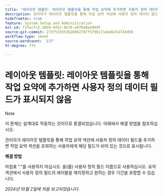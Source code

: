 ```yaml
---
title: '레이아웃 템플릿: 레이아웃 템플릿을 통해 작업 요약에 추가하면 사용자 정의 데이터 필드가 표시되지 않음'
description: 관리자가 레이아웃 템플릿을 통해 작업 요약 섹션에 사용자 정의 데이터 필드를 추가하면 작업 요약 섹션을 조회하는 사용자에게 해당 필드가 비어 있는 것으로 표시됩니다.
hidefromtoc: true
feature: System Setup and Administration
exl-id: f37ecfc5-30b9-4fe2-9e76-a97be0ae969f
source-git-commit: 273f533553626082787f579b171ab4b314743d58
workflow-type: tm+mt
source-wordcount: '137'
ht-degree: 77%

---
```


# 레이아웃 템플릿: 레이아웃 템플릿을 통해 작업 요약에 추가하면 사용자 정의 데이터 필드가 표시되지 않음

>[!NOTE]
>
>이 문제는 설계대로 작동하는 것이므로 종결되었습니다. 아래에서 해결 방법을 참조하십시오.

관리자가 레이아웃 템플릿을 통해 작업 요약 섹션에 사용자 정의 데이터 필드를 추가하면 작업 요약 섹션을 조회하는 사용자에게 해당 필드가 비어 있는 것으로 표시됩니다.

**해결 방법**

마침표 &quot;.&quot;를 사용하지 마십시오. 을(를) 사용자 정의 필드 이름으로 사용하십시오. 요약 섹션에서 사용자 정의 필드의 레이블을 재지정하고 원하는 경우 기간을 포함할 수 있습니다.

_2024년 10월 2일에 처음 보고되었습니다._
